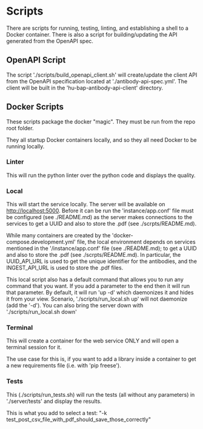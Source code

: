 # Scripts

There are scripts for running, testing, linting, and establishing a shell to a Docker container.
There is also a script for building/updating the API generated from the OpenAPI spec.

## OpenAPI Script

The script './scripts/build_openapi_client.sh' will create/update the client API from the OpenAPI
specification located at './antibody-api-spec.yml'. The client will be built in the 'hu-bap-antibody-api-client' directory.

## Docker Scripts
These scripts package the docker "magic".  They must be run from the repo root folder.

They all startup Docker containers locally, and so they all need Docker to be running locally.

### Linter

This will run the python linter over the python code and displays the quality.

### Local

This will start the service locally.
The server will be available on [http://localhost:5000](http://localhost:5000).
Before it can be run the 'instance/app.conf' file must be configured (see ./README.md) as the server makes connections to the services to get a UUID and also to store the .pdf (see ./scrpts/README.md).

While many containers are created by the 'docker-compose.development.yml' file, the local environment depends on services mentioned in the '/instance/app.conf' file (see ./README.md); to get a UUID and also to store the .pdf (see ./scrpts/README.md).
In particular, the UUID_API_URL is used to get the unique identifier for the antibodies, and
the INGEST_API_URL is used to store the .pdf files.

This local script also has a default command that allows you to run any command that you want.
If you add a parameter to the end then it will run that parameter.
By default, it will run 'up -d' which daemonizes it and hides it from your view.
Scenario, './scripts/run_local.sh up' will not daemonize (add the '-d').
You can also bring the server down with  './scripts/run_local.sh down'

### Terminal

This will create a container for the web service ONLY and will open a terminal session for it.

The use case for this is, if you want to add a library inside a container to get a new requirements file (i.e. with 'pip freese').

### Tests

This (./scripts/run_tests.sh) will run the tests (all without any parameters) in './server/tests' and display the results.

This is what you add to select a test: "-k test_post_csv_file_with_pdf_should_save_those_correctly"
